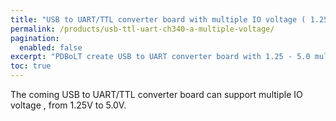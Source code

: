```yaml
---
title: "USB to UART/TTL converter board with multiple IO voltage ( 1.25 - 5.0 ) support"
permalink: /products/usb-ttl-uart-ch340-a-multiple-voltage/
pagination:
  enabled: false
excerpt: "PDBoLT create USB to UART converter board with 1.25 - 5.0 multiple IO voltage support"
toc: true
---
```


The coming USB to UART/TTL converter board can support multiple IO voltage , from 1.25V to 5.0V.

